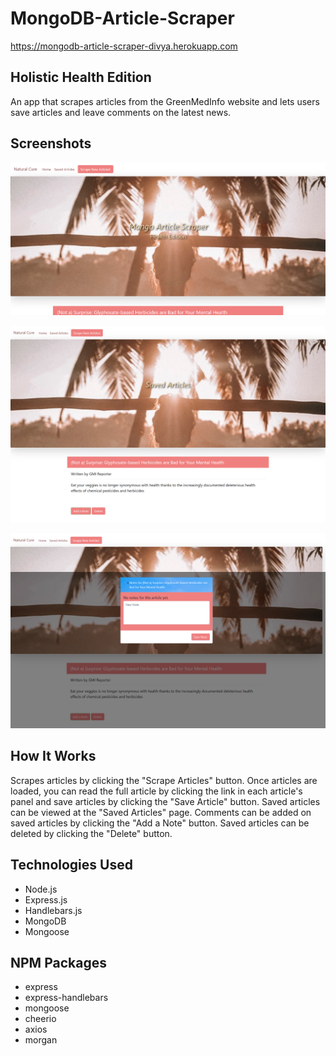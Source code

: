 # MongoDB-Article-Scraper

https://mongodb-article-scraper-divya.herokuapp.com

## Holistic Health Edition

An app that scrapes articles from the GreenMedInfo website and lets users save articles and leave comments on the latest news.

## Screenshots

![MongoDB-Article-Scraper](https://github.com/edivya/MongoDB-Article-Scraper/blob/master/public/assets/images/Scraper.jpg)

![Saved-Article](https://github.com/edivya/MongoDB-Article-Scraper/blob/master/public/assets/images/Saved-Article.jpg)

![Note-Article](https://github.com/edivya/MongoDB-Article-Scraper/blob/master/public/assets/images/Note-Article.png)

## How It Works

Scrapes articles by clicking the "Scrape Articles" button. Once articles are loaded, you can read the full article by clicking the link in each article's panel and save articles by clicking the "Save Article" button. Saved articles can be viewed at the "Saved Articles" page. Comments can be added on saved articles by clicking the "Add a Note" button. Saved articles can be deleted by clicking the "Delete" button.

## Technologies Used

- Node.js
- Express.js
- Handlebars.js
- MongoDB
- Mongoose

## NPM Packages

- express
- express-handlebars
- mongoose
- cheerio
- axios
- morgan
